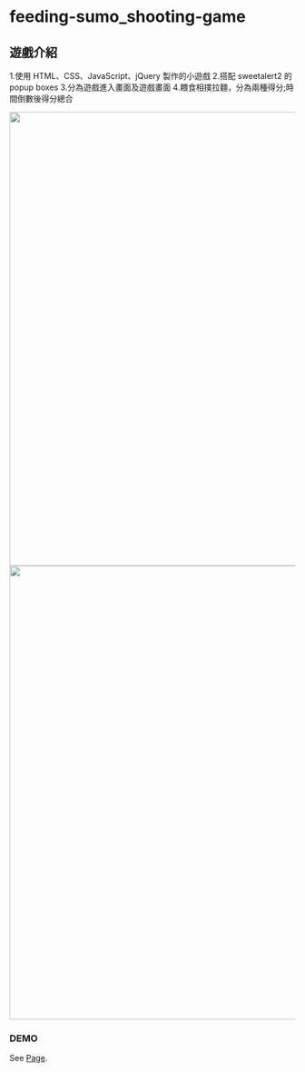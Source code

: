 # feeding-sumo_shooting-game

## 遊戲介紹
1.使用 HTML、CSS、JavaScript、jQuery 製作的小遊戲
2.搭配 sweetalert2 的 popup boxes
3.分為遊戲進入畫面及遊戲畫面
4.餵食相撲拉麵，分為兩種得分;時間倒數後得分總合

<img width="800" src="https://user-images.githubusercontent.com/80014504/131764822-3d1def63-96cb-4342-9191-98e92cca3385.png">
<img width="800" src="https://user-images.githubusercontent.com/80014504/131764858-5ad050e4-f672-4917-97e2-9e7facb351a8.png">

### DEMO
See [Page](https://lillianniu3640.github.io/feeding-sumo_shooting-game/).

